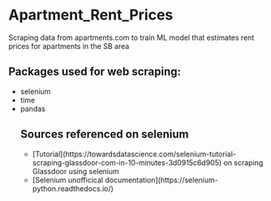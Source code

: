 # Apartment_Rent_Prices
Scraping data from apartments.com to train ML model that estimates rent prices for apartments in the SB area

## Packages used for web scraping:
<ul>
  <li>selenium
  <li>time
  <li>pandas

## Sources referenced on selenium
<ul>
  <li>[Tutorial](https://towardsdatascience.com/selenium-tutorial-scraping-glassdoor-com-in-10-minutes-3d0915c6d905) on scraping Glassdoor using selenium
  <li>[Selenium unofficical documentation](https://selenium-python.readthedocs.io/)
